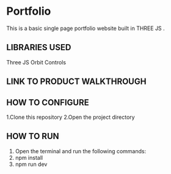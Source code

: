 # Portfolio

This is a basic single page portfolio website built in THREE JS .

LIBRARIES USED
----------------

Three JS
Orbit Controls

LINK TO PRODUCT WALKTHROUGH
---------------------------




HOW TO CONFIGURE
-----------------

1.Clone this repository
2.Open the project directory

HOW TO RUN
-------------

1. Open the terminal and run the following commands:
2. npm install
3. npm run dev
